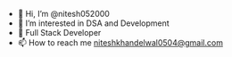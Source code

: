- 👋 Hi, I’m @nitesh052000
- 👀 I’m interested in DSA and Development
- 🌱 Full Stack Developer
- 📫 How to reach me niteshkhandelwal0504@gmail.com


<!---
nitesh052000/nitesh052000 is a ✨ special ✨ repository because its `README.md` (this file) appears on your GitHub profile.
You can click the Preview link to take a look at your changes.
--->
